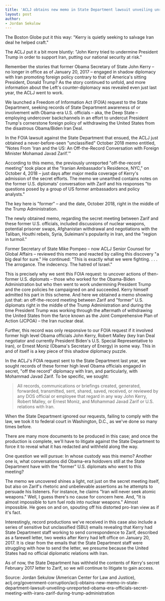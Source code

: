 ```yaml
---
title: 'ACLJ obtains new memo in State Department lawsuit unveiling unreported Obama-era officials' secret meeting with Iran's Zarif during Trump Administration'
layout: post
author:
- Jordan Sekulow
---
```


The Boston Globe put it this way: "Kerry is quietly seeking to salvage Iran deal he helped craft."

The ACLJ put it a bit more bluntly: "John Kerry tried to undermine President Trump in order to support Iran, putting our national security at risk."

Remember the stories that former Obama Secretary of State John Kerry – no longer in office as of January 20, 2017 – engaged in shadow diplomacy with Iran promoting foreign policy contrary to that of America's sitting President, Donald Trump? As the story continued to unfold, and more information about the Left's counter-diplomacy was revealed even just last year, the ACLJ went to work.

We launched a Freedom of Information Act (FOIA) request to the State Department, seeking records of State Department awareness of or involvement with Obama-era U.S. officials – aka, the Deep State – employing undercover backchannels in an effort to undercut President Trump's cornerstone foreign policy of withdrawing the United States from the disastrous Obama/Biden Iran Deal.

In the FOIA lawsuit against the State Department that ensued, the ACLJ just obtained a never-before-seen "unclassified" October 2018 memo entitled, "Notes From 'Iran and the US: An Off-the-Record Conversation with Foreign Minister Mohamad Javad Zarif.'"

According to this memo, the previously unreported "off-the-record meeting" took place at the "Iranian Ambassador's Residence, NYC," on October 4, 2018 – just days after major media coverage of Kerry's admission of the secret efforts. The memo we unearthed contains notes on the former U.S. diplomats' conversation with Zarif and his responses "to questions posed by a group of US former ambassadors and policy analysts."

The key here is "former" – and the date, October 2018, right in the middle of the Trump Administration.

The newly obtained memo, regarding the secret meeting between Zarif and these former U.S. officials, included discussions of nuclear weapons, potential prisoner swaps, Afghanistan withdrawal and negotiations with the Taliban, Houthi rebels, Syria, Suleimani's popularity in Iran, and the "region in turmoil."

Former Secretary of State Mike Pompeo – now ACLJ Senior Counsel for Global Affairs – reviewed this memo and reacted by calling this discovery "a big deal for sure." He continued: "This is exactly what we were fighting. . . . The arrogance. The indecency. The hatred of Israel."

This is precisely why we sent this FOIA request: to uncover actions of then-former U.S. diplomats – those who worked for the Obama-Biden Administration but who then went to work undermining President Trump and the core policies he campaigned on and succeeded. Kerry himself admitted his part in this scheme. And here we obtained a memo showing just that: an off-the-record meeting between Zarif and "former" U.S. diplomats right in the middle of the Trump Administration and during the time President Trump was working through the aftermath of withdrawing the United States from the farce known as the Joint Comprehensive Plan of Action (JCPOA) – the Iran nuclear deal.

Further, this record was only responsive to our FOIA request if it involved former high level Obama officials John Kerry, Robert Malley (key Iran Deal negotiator and currently President Biden's U.S. Special Representative to Iran), or Ernest Moniz (Obama's Secretary of Energy) in some way. This in and of itself is a key piece of this shadow diplomacy puzzle.

In the ACLJ's FOIA request sent to the State Department last year, we sought records of these former high level Obama officials engaged in secret, "off the record" diplomacy with Iran, and particularly, with Mohammad Javad Zarif. To be specific, we sought:

> All records, communications or briefings created, generated, forwarded, transmitted, sent, shared, saved, received, or reviewed by any DOS official or employee that regard in any way John Kerry, Robert Malley, or Ernest Moniz, and Mohammad Javad Zarif or U.S. relations with Iran.

When the State Department ignored our requests, failing to comply with the law, we took it to federal court in Washington, D.C., as we've done so many times before.

There are many more documents to be produced in this case; and once the production is complete, we'll have to litigate against the State Department to force it to reveal what it has redacted and withheld along the way.

One question we will pursue: In whose custody was this memo? Another one is, what conversations did Obama-era holdovers still at the State Department have with the "former" U.S. diplomats who went to this meeting?

The memo we uncovered shines a light, not just on the secret meeting itself, but also on Zarif's rhetoric and unbelievable assertions as he attempts to persuade his listeners. For instance, he claims "Iran will never seek atomic weapons." Well, I guess there's no cause for concern here. And, "It is almost impossible to turn fuel rods into nuclear weapons." Almost impossible. He goes on and on, spouting off his distorted pro-Iran view as if it's fact.

Interestingly, record productions we've received in this case also include a series of sensitive but unclassified (SBU) emails revealing that Kerry had State Department staff working to send correspondence to Zarif, described as a farewell letter, two weeks after Kerry had left office on January 20, 2017. It is clear from the emails that the State Department staff were struggling with how to send the letter, we presume because the United States had no official diplomatic relations with Iran.

As of now, the State Department has withheld the contents of Kerry's secret February 2017 letter to Zarif, so we will continue to litigate to gain access.

Source: Jordan Sekulow (American Center for Law and Justice), aclj.org/government-corruption/aclj-obtains-new-memo-in-state-department-lawsuit-unveiling-unreported-obama-era-officials-secret-meeting-with-irans-zarif-during-trump-administration
